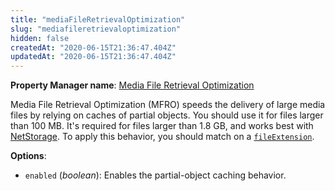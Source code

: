 ```yaml
---
title: "mediaFileRetrievalOptimization"
slug: "mediafileretrievaloptimization"
hidden: false
createdAt: "2020-06-15T21:36:47.404Z"
updatedAt: "2020-06-15T21:36:47.404Z"
---
```

__Property Manager name__: [Media File Retrieval Optimization](https://control.akamai.com/wh/CUSTOMER/AKAMAI/en-US/WEBHELP/property-manager/property-manager-help/csh_lookup.html?id=PM_9043)

Media File Retrieval Optimization (MFRO) speeds the delivery of large media files by relying on caches of partial objects. You should use it for files larger than 100 MB. It's required for files larger than 1.8 GB, and works best with [NetStorage](https://learn.akamai.com/en-us/products/media_delivery/netstorage.html). To apply this behavior, you should match on a [`fileExtension`](#fileextension).

__Options__:

<div class="option" markdown="1" id="mediaFileRetrievalOptimization.enabled" >

- `enabled` (_boolean_): Enables the partial-object caching behavior.

</div>

</div>

<div class="feature" data-feature="mediaOriginFailover" markdown="1">

